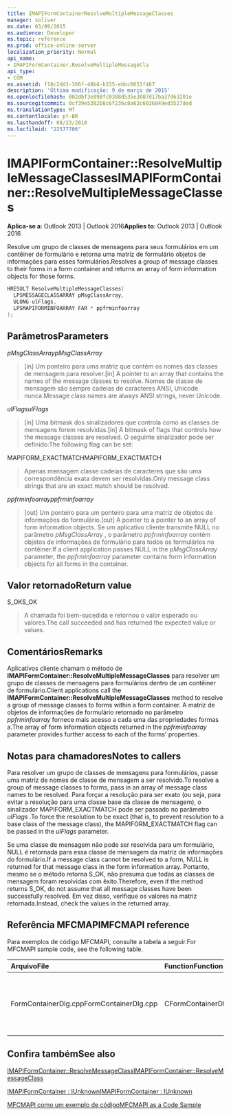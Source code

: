 ```yaml
---
title: IMAPIFormContainerResolveMultipleMessageClasses
manager: soliver
ms.date: 03/09/2015
ms.audience: Developer
ms.topic: reference
ms.prod: office-online-server
localization_priority: Normal
api_name:
- IMAPIFormContainer.ResolveMultipleMessageCla
api_type:
- COM
ms.assetid: f18c2dd1-366f-48b4-b335-ebbc0651f467
description: 'Última modificação: 9 de março de 2015'
ms.openlocfilehash: 002dbf3e898fc0388d535e3087d17ba37d63201e
ms.sourcegitcommit: 0cf39e5382b8c6f236c8a63c6036849ed3527ded
ms.translationtype: MT
ms.contentlocale: pt-BR
ms.lasthandoff: 08/23/2018
ms.locfileid: "22577706"
---
```

# <a name="imapiformcontainerresolvemultiplemessageclasses"></a><span data-ttu-id="696be-103">IMAPIFormContainer::ResolveMultipleMessageClasses</span><span class="sxs-lookup"><span data-stu-id="696be-103">IMAPIFormContainer::ResolveMultipleMessageClasses</span></span>

  
  
<span data-ttu-id="696be-104">**Aplica-se a**: Outlook 2013 | Outlook 2016</span><span class="sxs-lookup"><span data-stu-id="696be-104">**Applies to**: Outlook 2013 | Outlook 2016</span></span> 
  
<span data-ttu-id="696be-105">Resolve um grupo de classes de mensagens para seus formulários em um contêiner de formulário e retorna uma matriz de formulário objetos de informações para esses formulários.</span><span class="sxs-lookup"><span data-stu-id="696be-105">Resolves a group of message classes to their forms in a form container and returns an array of form information objects for those forms.</span></span>
  
```cpp
HRESULT ResolveMultipleMessageClasses(
  LPSMESSAGECLASSARRAY pMsgClassArray,
  ULONG ulFlags,
  LPSMAPIFORMINFOARRAY FAR * ppfrminfoarray
);
```

## <a name="parameters"></a><span data-ttu-id="696be-106">Parâmetros</span><span class="sxs-lookup"><span data-stu-id="696be-106">Parameters</span></span>

 <span data-ttu-id="696be-107">_pMsgClassArray_</span><span class="sxs-lookup"><span data-stu-id="696be-107">_pMsgClassArray_</span></span>
  
> <span data-ttu-id="696be-108">[in] Um ponteiro para uma matriz que contém os nomes das classes de mensagem para resolver.</span><span class="sxs-lookup"><span data-stu-id="696be-108">[in] A pointer to an array that contains the names of the message classes to resolve.</span></span> <span data-ttu-id="696be-109">Nomes de classe de mensagem são sempre cadeias de caracteres ANSI, Unicode nunca.</span><span class="sxs-lookup"><span data-stu-id="696be-109">Message class names are always ANSI strings, never Unicode.</span></span>
    
 <span data-ttu-id="696be-110">_ulFlags_</span><span class="sxs-lookup"><span data-stu-id="696be-110">_ulFlags_</span></span>
  
> <span data-ttu-id="696be-111">[in] Uma bitmask dos sinalizadores que controla como as classes de mensagens forem resolvidas.</span><span class="sxs-lookup"><span data-stu-id="696be-111">[in] A bitmask of flags that controls how the message classes are resolved.</span></span> <span data-ttu-id="696be-112">O seguinte sinalizador pode ser definido:</span><span class="sxs-lookup"><span data-stu-id="696be-112">The following flag can be set:</span></span>
    
<span data-ttu-id="696be-113">MAPIFORM_EXACTMATCH</span><span class="sxs-lookup"><span data-stu-id="696be-113">MAPIFORM_EXACTMATCH</span></span> 
  
> <span data-ttu-id="696be-114">Apenas mensagem classe cadeias de caracteres que são uma correspondência exata devem ser resolvidas.</span><span class="sxs-lookup"><span data-stu-id="696be-114">Only message class strings that are an exact match should be resolved.</span></span>
    
 <span data-ttu-id="696be-115">_ppfrminfoarray_</span><span class="sxs-lookup"><span data-stu-id="696be-115">_ppfrminfoarray_</span></span>
  
> <span data-ttu-id="696be-116">[out] Um ponteiro para um ponteiro para uma matriz de objetos de informações do formulário.</span><span class="sxs-lookup"><span data-stu-id="696be-116">[out] A pointer to a pointer to an array of form information objects.</span></span> <span data-ttu-id="696be-117">Se um aplicativo cliente transmite NULL no parâmetro _pMsgClassArray_ , o parâmetro _ppfrminfoarray_ contém objetos de informações de formulário para todos os formulários no contêiner.</span><span class="sxs-lookup"><span data-stu-id="696be-117">If a client application passes NULL in the  _pMsgClassArray_ parameter, the  _ppfrminfoarray_ parameter contains form information objects for all forms in the container.</span></span> 
    
## <a name="return-value"></a><span data-ttu-id="696be-118">Valor retornado</span><span class="sxs-lookup"><span data-stu-id="696be-118">Return value</span></span>

<span data-ttu-id="696be-119">S_OK</span><span class="sxs-lookup"><span data-stu-id="696be-119">S_OK</span></span> 
  
> <span data-ttu-id="696be-120">A chamada foi bem-sucedida e retornou o valor esperado ou valores.</span><span class="sxs-lookup"><span data-stu-id="696be-120">The call succeeded and has returned the expected value or values.</span></span>
    
## <a name="remarks"></a><span data-ttu-id="696be-121">Comentários</span><span class="sxs-lookup"><span data-stu-id="696be-121">Remarks</span></span>

<span data-ttu-id="696be-122">Aplicativos cliente chamam o método de **IMAPIFormContainer::ResolveMultipleMessageClasses** para resolver um grupo de classes de mensagens para formulários dentro de um contêiner de formulário.</span><span class="sxs-lookup"><span data-stu-id="696be-122">Client applications call the **IMAPIFormContainer::ResolveMultipleMessageClasses** method to resolve a group of message classes to forms within a form container.</span></span> <span data-ttu-id="696be-123">A matriz de objetos de informações de formulário retornado no parâmetro _ppfrminfoarray_ fornece mais acesso a cada uma das propriedades formas a.</span><span class="sxs-lookup"><span data-stu-id="696be-123">The array of form information objects returned in the  _ppfrminfoarray_ parameter provides further access to each of the forms' properties.</span></span> 
  
## <a name="notes-to-callers"></a><span data-ttu-id="696be-124">Notas para chamadores</span><span class="sxs-lookup"><span data-stu-id="696be-124">Notes to callers</span></span>

<span data-ttu-id="696be-125">Para resolver um grupo de classes de mensagens para formulários, passe uma matriz de nomes de classe de mensagem a ser resolvido.</span><span class="sxs-lookup"><span data-stu-id="696be-125">To resolve a group of message classes to forms, pass in an array of message class names to be resolved.</span></span> <span data-ttu-id="696be-126">Para forçar a resolução para ser exato (ou seja, para evitar a resolução para uma classe base da classe de mensagem), o sinalizador MAPIFORM_EXACTMATCH pode ser passado no parâmetro _ulFlags_ .</span><span class="sxs-lookup"><span data-stu-id="696be-126">To force the resolution to be exact (that is, to prevent resolution to a base class of the message class), the MAPIFORM_EXACTMATCH flag can be passed in the  _ulFlags_ parameter.</span></span> 
  
<span data-ttu-id="696be-127">Se uma classe de mensagem não pode ser resolvida para um formulário, NULL é retornada para essa classe de mensagem da matriz de informações do formulário.</span><span class="sxs-lookup"><span data-stu-id="696be-127">If a message class cannot be resolved to a form, NULL is returned for that message class in the form information array.</span></span> <span data-ttu-id="696be-128">Portanto, mesmo se o método retorna S_OK, não presuma que todas as classes de mensagem foram resolvidas com êxito.</span><span class="sxs-lookup"><span data-stu-id="696be-128">Therefore, even if the method returns S_OK, do not assume that all message classes have been successfully resolved.</span></span> <span data-ttu-id="696be-129">Em vez disso, verifique os valores na matriz retornada.</span><span class="sxs-lookup"><span data-stu-id="696be-129">Instead, check the values in the returned array.</span></span>
  
## <a name="mfcmapi-reference"></a><span data-ttu-id="696be-130">Referência MFCMAPI</span><span class="sxs-lookup"><span data-stu-id="696be-130">MFCMAPI reference</span></span>

<span data-ttu-id="696be-131">Para exemplos de código MFCMAPI, consulte a tabela a seguir.</span><span class="sxs-lookup"><span data-stu-id="696be-131">For MFCMAPI sample code, see the following table.</span></span>
  
|<span data-ttu-id="696be-132">**Arquivo**</span><span class="sxs-lookup"><span data-stu-id="696be-132">**File**</span></span>|<span data-ttu-id="696be-133">**Function**</span><span class="sxs-lookup"><span data-stu-id="696be-133">**Function**</span></span>|<span data-ttu-id="696be-134">**Comment**</span><span class="sxs-lookup"><span data-stu-id="696be-134">**Comment**</span></span>|
|:-----|:-----|:-----|
|<span data-ttu-id="696be-135">FormContainerDlg.cpp</span><span class="sxs-lookup"><span data-stu-id="696be-135">FormContainerDlg.cpp</span></span>  <br/> |<span data-ttu-id="696be-136">CFormContainerDlg::OnResolveMultipleMessageClasses</span><span class="sxs-lookup"><span data-stu-id="696be-136">CFormContainerDlg::OnResolveMultipleMessageClasses</span></span>  <br/> |<span data-ttu-id="696be-137">MFCMAPI usa o método **IMAPIFormContainer::ResolveMultipleMessageClasses** para localizar um formulário que está associado um conjunto de classes de mensagem.</span><span class="sxs-lookup"><span data-stu-id="696be-137">MFCMAPI uses the **IMAPIFormContainer::ResolveMultipleMessageClasses** method to locate a form that is associated with a set of message classes.</span></span>  <br/> |
   
## <a name="see-also"></a><span data-ttu-id="696be-138">Confira também</span><span class="sxs-lookup"><span data-stu-id="696be-138">See also</span></span>



[<span data-ttu-id="696be-139">IMAPIFormContainer::ResolveMessageClass</span><span class="sxs-lookup"><span data-stu-id="696be-139">IMAPIFormContainer::ResolveMessageClass</span></span>](imapiformcontainer-resolvemessageclass.md)
  
[<span data-ttu-id="696be-140">IMAPIFormContainer : IUnknown</span><span class="sxs-lookup"><span data-stu-id="696be-140">IMAPIFormContainer : IUnknown</span></span>](imapiformcontaineriunknown.md)


[<span data-ttu-id="696be-141">MFCMAPI como um exemplo de código</span><span class="sxs-lookup"><span data-stu-id="696be-141">MFCMAPI as a Code Sample</span></span>](mfcmapi-as-a-code-sample.md)

